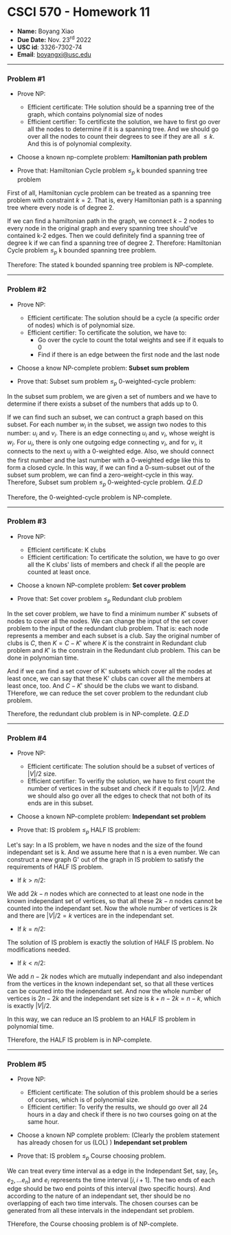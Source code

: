 # CSCI 570 - Homework 11

- **Name:** Boyang Xiao
- **Due Date:** Nov. 23<sup>rd</sup> 2022
- **USC id**: 3326-7302-74
- **Email**: <a href="mailto:boyangxi@usc.edu">boyangxi@usc.edu</a>

---

### Problem #1

- Prove NP:
  - Efficient certificate: THe solution should be a spanning tree of the graph, which contains polynomial size of nodes
  - Efficient certifier: To certificste the solution, we have to first go over all the nodes to determine if it is a spanning tree. And we should go over all the nodes to count their degrees to see if they are all $\leq k$. And this is of polynomial complexity.

- Choose a known np-complete problem: **Hamiltonian path problem**

- Prove that: Hamiltonian Cycle problem $\leq _p$ k bounded spanning tree problem

First of all, Hamiltonian cycle problem can be treated as a spanning tree problem with constraint $k = 2$. That is, every Hamiltonian path is a spanning tree where every node is of degree 2.

If we can find a hamiltonian path in the graph, we connect $k-2$ nodes to every node in the original graph and every spanning tree should've contained k-2 edges. Then we could definitely find a spanning tree of degree k if we can find a spanning tree of degree 2. Therefore: Hamiltonian Cycle problem $\leq _p$ k bounded spanning tree problem.

Therefore: The stated k bounded spanning tree problem is NP-complete.

---

### Problem #2

- Prove NP:
  - Efficient certificate: The solution should be a cycle (a specific order of nodes) which is of polynomial size.
  - Efficient certifier: To certificate the solution, we have to:
    - Go over the cycle to count the total weights and see if it equals to 0
    - Find if there is an edge between the first node and the last node

- Choose a know NP-complete problem: **Subset sum problem**

- Prove that: Subset sum problem $\leq _p$ 0-weighted-cycle problem:

In the subset sum problem, we are given a set of numbers and we have to determine if there exists a subset of the numbers that adds up to 0. 

If we can find such an subset, we can contruct a graph based on this subset. For each number $w_i$ in the subset, we assign two nodes to this number: $u_i$ and $v_i$. There is an edge connecting $u_i$ and $v_i$, whose weight is $w_i$. For $u_i$, there is only one outgoing edge connecting $v_i$, and for $v_i$, it connects to the next $u_j$ with a 0-weighted edge. Also, we should connect the first number and the last number with a 0-weighted edge like this to form a closed cycle. In this way, if we can find a 0-sum-subset out of the subset sum problem, we can find a zero-weight-cycle in this way. Therefore, Subset sum problem $\leq _p$ 0-weighted-cycle problem. $Q.E.D$

Therefore, the 0-weighted-cycle problem is NP-complete.

---

### Problem #3

- Prove NP:
  - Efficient certificate: K clubs
  - Efficient certification: To certificate the solution, we have to go over all the K clubs' lists of members and check if all the people are counted at least once.

- Choose a known NP-complete problem: **Set cover problem**
- Prove that: Set cover problem $\leq _p$ Redundant club problem

In the set cover problem, we have to find a minimum number $K'$ subsets of nodes to cover all the nodes. We can change the input of the set cover problem to the input of the redundant club problem. That is: each node represents a member and each subset is a club. Say the original number of clubs is $C$, then $K = C - K'$ where $K$ is the constraint in Redundant club problem and $K'$ is the constrain in the Redundant club problem. This can be done in polynomian time.

And if we can find a set cover of K' subsets which cover all the nodes at least once, we can say that these K' clubs can cover all the members at least once, too. And $C-K'$ should be the clubs we want to disband. THerefore, we can reduce the set cover problem to the redundant club problem.

Therefore, the redundant club problem is in NP-complete. $Q.E.D$

---

### Problem #4

- Prove NP:
  - Efficient certificate: The solution should be a subset of vertices of $|V|/2$ size.
  - Efficient certifier: To verifiy the solution, we have to first count the number of vertices in the subset and check if it equals to $|V|/2$. And we should also go over all the edges to check that not both of its ends are in this subset.

- Choose a known NP-complete problem: **Independant set problem**
- Prove that: IS problem $\leq _p$ HALF IS problem:

Let's say: In a IS problem, we have n nodes and the size of the found independant set is k. And we assume here that n is a even number. We can construct a new graph G' out of the graph in IS problem to satisfy the requirements of HALF IS problem.

- If $k > n/2$:

We add $2k - n$ nodes which are connected to at least one node in the known independant set of vertices, so that all these $2k-n$ nodes cannot be counted into the independant set. Now the whole number of vertices is $2k$ and there are $|V|/2 = k$ vertices are in the independant set.

- If $k = n/2$:

The solution of IS problem is exactly the solution of HALF IS problem. No modifications needed.

- If $k < n/2$:

We add $n -2k$ nodes which are mutually independant and also independant from the vertices in the known independant set, so that all these vertices can be counted into the independant set. And now the whole number of vertices is $2n - 2k$ and the independant set size is $k + n-2k = n-k$, which is exactly $|V|/2$.

In this way, we can reduce an IS problem to an HALF IS problem in polynomial time.

THerefore, the HALF IS problem is in NP-complete.

---

### Problem #5

- Prove NP:
  - Efficient certificate: The solution of this problem should be a series of courses, which is of polynomial size.
  - Efficient certifier: To verify the results, we should go over all 24 hours in a day and check if there is no two courses going on at the same hour.

- Choose a known NP complete problem: (Clearly the problem statement has already chosen for us (LOL) ) **Independant set problem**

- Prove that: IS problem $\leq _p$ Course choosing problem.

We can treat every time interval as a edge in the Independant Set, say, $[e_1, e_2, ... e_n]$ and $e_i$ represents the time interval $[i, i+1]$. The two ends of each edge should be two end points of this interval (two specific hours).  And according to the nature of an independant set, ther should be no overlapping of each two time intervals. The chosen courses can be generated from all these intervals in the independant set problem. 

THerefore, the Course choosing problem is of NP-complete.





